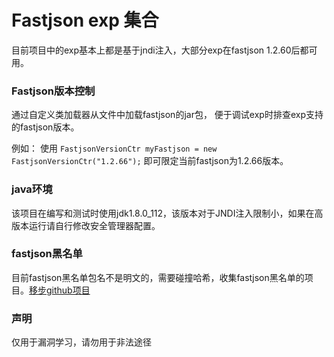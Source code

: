 # Fastjson  exp 集合

目前项目中的exp基本上都是基于jndi注入，大部分exp在fastjson 1.2.60后都可用。

### Fastjson版本控制

通过自定义类加载器从文件中加载fastjson的jar包， 便于调试exp时排查exp支持的fastjson版本。

例如：
使用
```FastjsonVersionCtr myFastjson = new FastjsonVersionCtr("1.2.66");```
即可限定当前fastjson为1.2.66版本。


### java环境
该项目在编写和测试时使用jdk1.8.0_112，该版本对于JNDI注入限制小，如果在高版本运行请自行修改安全管理器配置。

### fastjson黑名单
目前fastjson黑名单包名不是明文的，需要碰撞哈希，收集fastjson黑名单的项目。[移步github项目](https://github.com/LeadroyaL/fastjson-blacklist)


### 声明
仅用于漏洞学习，请勿用于非法途径

